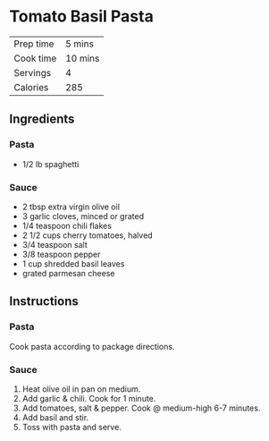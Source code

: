 Tomato Basil Pasta
==================

|           |         |
|-----------|---------|
| Prep time | 5 mins  |
| Cook time | 10 mins |
| Servings  | 4       |
| Calories  | 285     |

Ingredients
-----------

### Pasta

* 1/2 lb spaghetti

### Sauce

* 2 tbsp extra virgin olive oil
* 3 garlic cloves, minced or grated
* 1/4 teaspoon chili flakes
* 2 1/2 cups cherry tomatoes, halved
* 3/4 teaspoon salt
* 3/8 teaspoon pepper
* 1 cup shredded basil leaves
* grated parmesan cheese

Instructions
------------

### Pasta

Cook pasta according to package directions.


### Sauce

1. Heat olive oil in pan on medium.
2. Add garlic & chili. Cook for 1 minute.
3. Add tomatoes, salt & pepper. Cook @ medium-high 6-7 minutes.
4. Add basil and stir.
6. Toss with pasta and serve.
